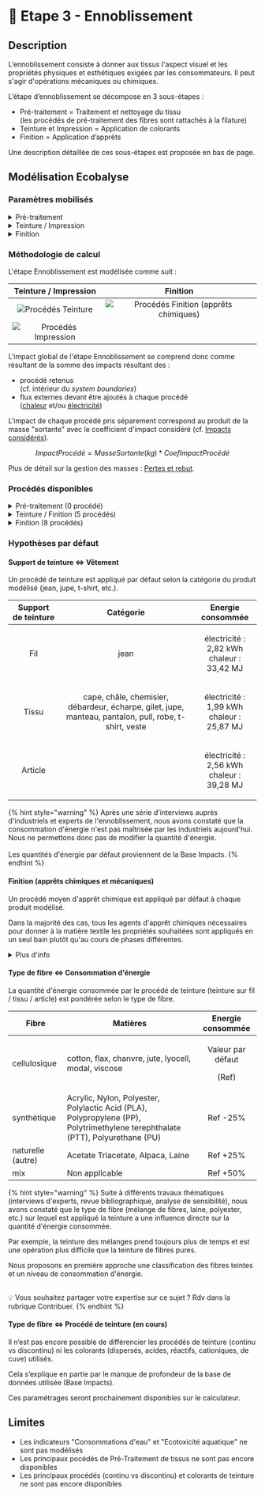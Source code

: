 # 🌈 Etape 3 - Ennoblissement

## Description

L’ennoblissement consiste à donner aux tissus l'aspect visuel et les propriétés physiques et esthétiques exigées par les consommateurs. Il peut s'agir d'opérations mécaniques ou chimiques.

L’étape d’ennoblissement se décompose en 3 sous-étapes :&#x20;

* Pré-traitement = Traitement et nettoyage du tissu\
  (les procédés de pré-traitement des fibres sont rattachés à la filature)&#x20;
* Teinture et Impression = Application de colorants&#x20;
* Finition = Application d’apprêts

Une description détaillée de ces sous-étapes est proposée en bas de page.

## Modélisation Ecobalyse

### Paramètres mobilisés

<details>

<summary>Pré-traitement</summary>

Non applicable

_En l’absence de données suffisamment précises dans la Base Impacts, l’étape de Pré-traitement n’est pas paramétrable dans le calculateur. La mise en place d’une nouvelle base de données permettra de répondre à cette limite._&#x20;

_NB : Un procédé de “désencollage” est inclus par défaut dans les procédés Teinture/Impression._

</details>

<details>

<summary>Teinture / Impression</summary>

* Support de teinture : sur Fil, Tissu, Article
* Procédé d'impression : fixé-lavé, pigmentaire
* Pays\
  _Impacte les procédés d'arrière plan suivants : mix électrique, mix chaleur, efficacité du traitement des eaux usées_
* Quantité d'énergie consommée (électricité et chaleur)

Prochainement disponibles :&#x20;

* Procédé de teinture : discontinu, continu
* Colorants de teinture : dispersés, acides, réactifs, cationiques, de cuve&#x20;
* Source de chaleur (gaz naturel, fuel, etc.)

</details>

<details>

<summary>Finition</summary>

* Type(s) d'apprêt(s) (anti-acarien, déperlant, etc.)
* Pays\
  _Impacte les procédés d'arrière plan suivants : mix électrique, mix chaleur, efficacité du traitement des eaux usées_
* Quantité d'énergie consommée (électricité et chaleur)

</details>

### Méthodologie de calcul

L'étape Ennoblissement est modélisée comme suit :&#x20;

|                                                                                                                  Teinture / Impression                                                                                                                  |                                                                                                                                   Finition                                                                                                                                  |
| :-----------------------------------------------------------------------------------------------------------------------------------------------------------------------------------------------------------------------------------------------------: | :-------------------------------------------------------------------------------------------------------------------------------------------------------------------------------------------------------------------------------------------------------------------------: |
|    ![Procédés Teinture](https://lh5.googleusercontent.com/jqLuWcT2QKxQbN-RCWaoRzgUVpRxDJMb6QLzsbnhNG9xh7ksarvEbYH0lhw2GBkGVDYm6jaRa-iItg2GxagVaqbQKcfrZgcj45tM2Q-spgIw7BQd5F8xHE8Y66df6YS1FKgq8NS6ZbGJJuGyE3wrGIrqThW6BVuMiVN1ALSdvbNlIvGCb2iM9JSATg)   | ![Procédés Finition (apprêts chimiques)](https://lh6.googleusercontent.com/OMLBrxTzLifDKI8-yBAht3NcDsMbGZzbAQvti-D33Pp\_\_vKa\_b6bKWed8P7FqoH7ZqbbPTXu1SmpIfWUQZUurSI6u6sRLKbdNpBaFnUODDx\_1RcuA\_W6znyWPgQmJ1zXW-mADTxdeKX9PWBsuy0KisNRSMbaQABm5G4mY-rd-gE1PHtMKuObW0Ha4A) |
| ![Procédés Impression](https://lh6.googleusercontent.com/WFXgakkV04JekfM2Cn-vkgOLU2QJv7m96A\_8SLg\_DWYqx8ko7cblFcaNafhUgBvH4brkdVZ2lksYJbixn8Lx74VBwqObrmHx5iPT3sWc4Otg2jgHeRnAma71VWeuPN96VKC2ufIYsghG80M7eiWRxOZPDQ3GCFOVf3Df-s8cUSqo\_NGYnqWsmYsrNQ) |                                                                                                                                                                                                                                                                             |

L'impact global de l'étape Ennoblissement se comprend donc comme résultant de la somme des impacts résultant des :&#x20;

* procédé retenus \
  (cf. intérieur du _system boundaries_)
* flux externes devant être ajoutés à chaque procédé \
  ([chaleur](chaleur.md) et/ou [électricité](electricite.md))

L'impact de chaque procédé pris séparement correspond au produit de la masse "sortante" avec le coefficient d'impact considéré (cf. [Impacts considérés](impacts-consideres.md)).

$$
ImpactProcédé = MasseSortante(kg) * CoefImpactProcédé
$$

Plus de détail sur la gestion des masses : [Pertes et rebut](pertes-et-rebus.md).

### Procédés disponibles

<details>

<summary>Pré-traitement (0 procédé)</summary>

Non applicable

_En l’absence de données suffisamment précises dans la Base Impacts, l’étape de Pré-traitement n’est pas paramétrable dans le calculateur. La mise en place d’une nouvelle base de données permettra de répondre à cette limite._&#x20;

_NB : Un procédé de “désencollage” est inclus par défaut dans les procédés Teinture/Impression._

</details>

<details>

<summary>Teinture / Finition (5 procédés)</summary>

* teinture sur fil, procédé représentatif
* teinture sur tissu, procédé représentatif
* teinture sur article, procédé représentatif
* impression pigmentaire, procédé représentatif
* impression fixé-lavé, procédé représentatif

</details>

<details>

<summary>Finition (8 procédés)</summary>

* apprêt chimique moyen, procédé représentatif (par défaut)
* apprêt chimique anti-acarien, procédé représentatif
* apprêt chimique anti-bactérien, procédé représentatif
* apprêt chimique anti-tache, procédé représentatif
* apprêt chimique déperlant, procédé représentatif
* apprêt chimique retardateur de flamme, procédé représentatif&#x20;
* apprêt mécanique grattage, procédé représentatif
* apprêt mécanique rasage, procédé représentatif

</details>

### Hypothèses par défaut

#### Support de teinture <=> Vêtement

Un procédé de teinture est appliqué par défaut selon la catégorie du produit modélisé (jean, jupe, t-shirt, etc.).

| Support de teinture |                                                Catégorie                                                |                  Energie consommée                  |
| :-----------------: | :-----------------------------------------------------------------------------------------------------: | :-------------------------------------------------: |
|         Fil         |                                                   jean                                                  | <p>électricité : 2,82 kWh<br>chaleur : 33,42 MJ</p> |
|        Tissu        | cape, châle, chemisier, débardeur, écharpe,  gilet, jupe, manteau, pantalon, pull, robe, t-shirt, veste | <p>électricité : 1,99 kWh<br>chaleur : 25,87 MJ</p> |
|       Article       |                                                                                                         | <p>électricité : 2,56 kWh<br>chaleur : 39,28 MJ</p> |

{% hint style="warning" %}
Après une série d'interviews auprès d'industriels et experts de l'ennoblissement, nous avons constaté que la consommation d'énergie n'est pas maîtrisée par les industriels aujourd'hui. Nous ne permettons donc pas de modifier la quantité d'énergie.\
\
Les quantités d'énergie par défaut proviennent de la Base Impacts.&#x20;
{% endhint %}

#### Finition (apprêts chimiques et mécaniques)

Un procédé moyen d'apprêt chimique est appliqué par défaut à chaque produit modélisé. &#x20;

Dans la majorité des cas, tous les agents d'apprêt chimiques nécessaires pour donner à la matière textile les propriétés souhaitées sont appliqués en un seul bain plutôt qu'au cours de phases différentes.&#x20;

<details>

<summary>Plus d'info</summary>

Comme expliqué précédemment, si plusieurs apprêts chimiques sont utilisés, la consommation d’énergie pour actionner le procédé ne varie pas. De plus et pour rappel, l’écotoxicité aquatique et la consommation d’eau ne sont pas modélisables actuellement dans le calculateur. Ainsi, appliquer un ou plusieurs procédés chimiques n'a que peu d'impact sur les résultats.

De plus, deux procédés mécaniques sont proposés dans le calculateur. Ces procédés sont différents de ceux mécaniques et consomment une très faible quantité d'énergie.

Par défaut, la mise en place d'un apprêt chimique moyen est proposé dans Ecobalyse (_Apprêt chimique moyen, procédé représentatif_). L'utilisateur a la possibilité de sélectionner un ou plusieurs apprêt(s) chimique(s) spécifique(s); dès lors la consommation d'énergie retenue sera celle du procédé le plus énergivore.&#x20;

L'ajout d'apprêt(s) mécanique(s) est aussi possible; ces procédés consomment une quantité d'énergie très faible par rapport aux apprêts chimiques. &#x20;



**Focus sur la consommation d'énergie des procédés**

_"Procédé : chaleur (MJ) & électricité (kWh)"_

Apprêt chimique moyen : 12,78 MJ & 0,59 kWh

Apprêt chimique max : 20,95 MJ & 1,17 kWh

Apprêt chimique min : 10,74 MJ & 0,45 kWh

Apprêt mécanique max : 0 MJ & 0,03 kWh

Apprêt mécanique min : 0 MJ & 0,03 kW

</details>

#### Type de fibre <=> Consommation d'énergie&#x20;

La quantité d'énergie consommée par le procédé de teinture (teinture sur fil / tissu / article) est pondérée selon le type de fibre.&#x20;

| Fibre             | Matières                                                                                                                      |           Energie consommée          |
| ----------------- | ----------------------------------------------------------------------------------------------------------------------------- | :----------------------------------: |
| cellulosique      | cotton, flax, chanvre, jute, lyocell, modal, viscose                                                                          | <p>Valeur par défaut</p><p>(Ref)</p> |
| synthétique       | Acrylic, Nylon, Polyester, Polylactic Acid (PLA), Polypropylene (PP), Polytrimethylene terephthalate (PTT), Polyurethane (PU) |               Ref -25%               |
| naturelle (autre) | Acetate Triacetate, Alpaca, Laine                                                                                             |               Ref +25%               |
| mix               | Non applicable                                                                                                                |               Ref +50%               |

{% hint style="warning" %}
Suite à différents travaux thématiques (interviews d'experts, revue bibliographique, analyse de sensibilité), nous avons constaté que le type de fibre (mélange de fibres, laine, polyester, etc.) sur lequel est appliqué la teinture a une influence directe sur la quantité d'énergie consommée.&#x20;

Par exemple, la teinture des mélanges prend toujours plus de temps et est une opération plus difficile que la teinture de fibres pures.

Nous proposons en première approche une classification des fibres teintes et un niveau de consommation d'énergie.

\
:bulb: Vous souhaitez partager votre expertise sur ce sujet ? Rdv dans la rubrique Contribuer.&#x20;
{% endhint %}

#### Type de fibre <=> Procédé de teinture (en cours)

Il n’est pas encore possible de différencier les procédés de teinture (continu vs discontinu) ni les colorants (dispersés, acides, réactifs, cationiques, de cuve) utilisés.

Cela s’explique en partie par le manque de profondeur de la base de données utilisée (Base Impacts).

Ces paramétrages seront prochainement disponibles sur le calculateur.

## Limites

* Les indicateurs "Consommations d'eau" et "Ecotoxicité aquatique" ne sont pas modélisés
* Les principaux pocédés de Pré-Traitement de tissus ne sont pas encore disponibles
* Les principaux procédés (continu vs discontinu) et colorants de teinture ne sont pas encore disponibles
